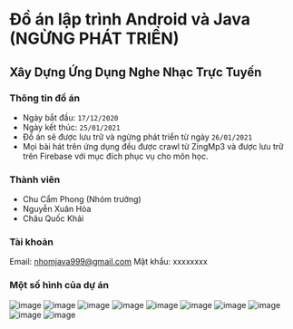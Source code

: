 # Đồ án lập trình Android và Java (NGỪNG PHÁT TRIỂN)

## Xây Dựng Ứng Dụng Nghe Nhạc Trực Tuyến

### Thông tin đồ án
- Ngày bắt đầu: `17/12/2020`
- Ngày kết thúc: `25/01/2021`
- Đồ án sẽ được lưu trữ và ngừng phát triển từ ngày `26/01/2021`
- Mọi bài hát trên ứng dụng đều được crawl từ ZingMp3 và được lưu trữ trên Firebase với mục đích phục vụ cho môn học.

### Thành viên
- Chu Cẩm Phong (Nhóm trưởng)
- Nguyễn Xuân Hòa
- Châu Quốc Khải

### Tài khoản
Email: nhomjava999@gmail.com
Mật khẩu: xxxxxxxx

### Một số hình của dự án
![image](https://user-images.githubusercontent.com/58473133/105784379-4533c880-5fab-11eb-8a80-00dae6fcc711.png)
![image](https://user-images.githubusercontent.com/58473133/105784424-5da3e300-5fab-11eb-8ccb-fd800e04fd1e.png)
![image](https://user-images.githubusercontent.com/58473133/105784466-744a3a00-5fab-11eb-9e5c-dc3cd5bdb75d.png)
![image](https://user-images.githubusercontent.com/58473133/105784501-84fab000-5fab-11eb-9958-334058bcfad9.png)
![image](https://user-images.githubusercontent.com/58473133/105784544-98a61680-5fab-11eb-8102-b4df07187dbe.png)
![image](https://user-images.githubusercontent.com/58473133/105784850-3568b400-5fac-11eb-8946-bbd1dc987302.png)
![image](https://user-images.githubusercontent.com/58473133/105784673-d440e080-5fab-11eb-9299-54439944ac5d.png)
![image](https://user-images.githubusercontent.com/58473133/105784698-e6228380-5fab-11eb-94cd-21f2c3d88763.png)
![image](https://user-images.githubusercontent.com/58473133/105784748-f9355380-5fab-11eb-8ee6-65060fe5f92c.png)
![image](https://user-images.githubusercontent.com/58473133/105784775-05b9ac00-5fac-11eb-8482-4124620fb007.png)

